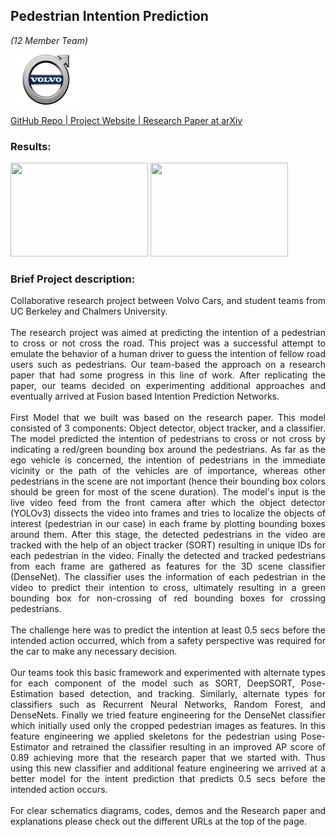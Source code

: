 ## Pedestrian Intention Prediction
*(12 Member Team)*

<p align='left'>
<img src="images/volvo.png?raw=true" width="120" height="80"/>
</p>
<a href='https://github.com/mjpramirez/Volvo-DataX' target = "_blank">
GitHub Repo | 
</a>
<a href='https://matthew29tang.github.io/pid-model/#/' target = "_blank">
Project Website | 
</a>
<a href='https://arxiv.org/abs/2005.07796' target = "_blank">
Research Paper at arXiv
</a>

### Results:
<p align='left'>
<img src="images/modelA.gif?raw=true" width="220" height="150"/>
<img src="images/modelC.gif?raw=true" width="220" height="150"/>
</p>

### Brief Project description:
<p style="text-align: justify;">
Collaborative research project between Volvo Cars, and student teams from UC Berkeley and Chalmers University.
<br><br>
The research project was aimed at predicting the intention of a pedestrian to cross or not cross the road. This project was a successful attempt to emulate the behavior of a human driver to guess the intention of fellow road users such as pedestrians. Our team-based the approach on a research paper that had some progress in this line of work. After replicating the paper, our teams decided on experimenting additional approaches and eventually arrived at Fusion based Intention Prediction Networks.
<br><br>
First Model that we built was based on the research paper. This model consisted of 3 components: Object detector, object tracker, and a classifier. The model predicted the intention of pedestrians to cross or not cross by indicating a red/green bounding box around the pedestrians. As far as the ego vehicle is concerned, the intention of pedestrians in the immediate vicinity or the path of the vehicles are of importance, whereas other pedestrians in the scene are not important (hence their bounding box colors should be green for most of the scene duration). The model's input is the live video feed from the front camera after which the object detector (YOLOv3) dissects the video into frames and tries to localize the objects of interest (pedestrian in our case) in each frame by plotting bounding boxes around them. After this stage, the detected pedestrians in the video are tracked with the help of an object tracker (SORT) resulting in unique IDs for each pedestrian in the video. Finally the detected and tracked pedestrians from each frame are gathered as features for the 3D scene classifier (DenseNet). The classifier uses the information of each pedestrian in the video to predict their intention to cross, ultimately resulting in a green bounding box for non-crossing of red bounding boxes for crossing pedestrians. 
<br><br>
The challenge here was to predict the intention at least 0.5 secs before the intended action occurred, which from a safety perspective was required for the car to make any necessary decision. 
<br><br>
Our teams took this basic framework and experimented with alternate types for each component of the model such as SORT, DeepSORT, Pose-Estimation based detection, and tracking. Similarly, alternate types for classifiers such as Recurrent Neural Networks, Random Forest, and DenseNets. Finally we tried feature engineering for the DenseNet classifier which initially used only the cropped pedestrian images as features. In this feature engineering we applied skeletons for the pedestrian using Pose-Estimator and retrained the classifier resulting in an improved AP score of 0.89 achieving more that the research paper that we started with. Thus using this new classifier and additional feature engineering we arrived at a better model for the intent prediction that predicts 0.5 secs before the intended action occurs.
<br><br>
For clear schematics diagrams, codes, demos and the Research paper and explanations please check out the different URLs at the top of the page. </p>
